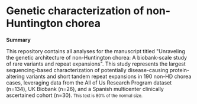 # Genetic characterization of non-Huntington chorea

**Summary**

This repository contains all analyses for the manuscript titled "Unraveling the genetic architecture of non-Huntington chorea: A biobank-scale study of rare variants and repeat expansions". This study represents the largest sequencing-based characterization of potentially disease-causing protein-altering variants and short tandem repeat expansions in 190  non-HD chorea cases, leveraging data from the All of Us Research Program dataset (n=134), UK Biobank (n=26), and a Spanish multicenter clinically ascertained cohort (n=30). 
<span style="font-size:80%">This text is 80% of the normal size.</span>
